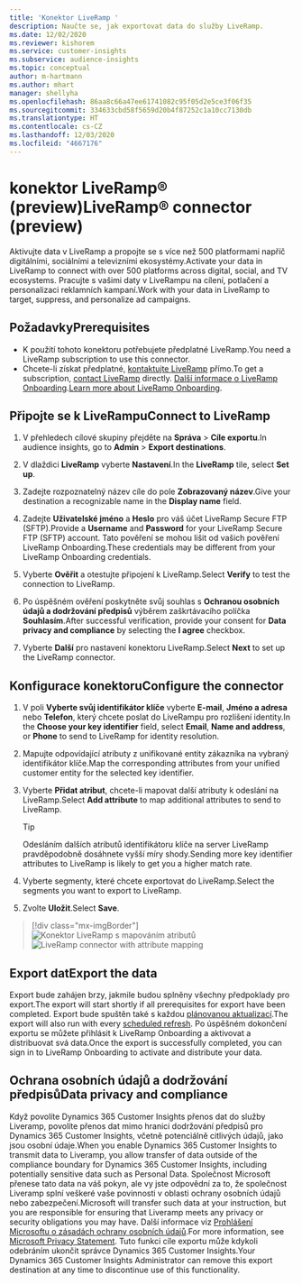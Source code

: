```yaml
---
title: 'Konektor LiveRamp '
description: Naučte se, jak exportovat data do služby LiveRamp.
ms.date: 12/02/2020
ms.reviewer: kishorem
ms.service: customer-insights
ms.subservice: audience-insights
ms.topic: conceptual
author: m-hartmann
ms.author: mhart
manager: shellyha
ms.openlocfilehash: 86aa8c66a47ee61741082c95f05d2e5ce3f06f35
ms.sourcegitcommit: 334633cbd58f5659d20b4f87252c1a10cc7130db
ms.translationtype: HT
ms.contentlocale: cs-CZ
ms.lasthandoff: 12/03/2020
ms.locfileid: "4667176"
---
```

# <a name="liverampreg-connector-preview"></a><span data-ttu-id="d09bf-103">konektor LiveRamp&reg; (preview)</span><span class="sxs-lookup"><span data-stu-id="d09bf-103">LiveRamp&reg; connector (preview)</span></span>

<span data-ttu-id="d09bf-104">Aktivujte data v LiveRamp a propojte se s více než 500 platformami napříč digitálními, sociálními a televizními ekosystémy.</span><span class="sxs-lookup"><span data-stu-id="d09bf-104">Activate your data in LiveRamp to connect with over 500 platforms across digital, social, and TV ecosystems.</span></span> <span data-ttu-id="d09bf-105">Pracujte s vašimi daty v LiveRampu na cílení, potlačení a personalizaci reklamních kampaní.</span><span class="sxs-lookup"><span data-stu-id="d09bf-105">Work with your data in LiveRamp to target, suppress, and personalize ad campaigns.</span></span>

## <a name="prerequisites"></a><span data-ttu-id="d09bf-106">Požadavky</span><span class="sxs-lookup"><span data-stu-id="d09bf-106">Prerequisites</span></span>

- <span data-ttu-id="d09bf-107">K použití tohoto konektoru potřebujete předplatné LiveRamp.</span><span class="sxs-lookup"><span data-stu-id="d09bf-107">You need a LiveRamp subscription to use this connector.</span></span>
- <span data-ttu-id="d09bf-108">Chcete-li získat předplatné, [kontaktujte LiveRamp](https://liveramp.com/contact/) přímo.</span><span class="sxs-lookup"><span data-stu-id="d09bf-108">To get a subscription, [contact LiveRamp](https://liveramp.com/contact/) directly.</span></span> <span data-ttu-id="d09bf-109">[Další informace o LiveRamp Onboarding](https://liveramp.com/our-platform/data-onboarding/).</span><span class="sxs-lookup"><span data-stu-id="d09bf-109">[Learn more about LiveRamp Onboarding](https://liveramp.com/our-platform/data-onboarding/).</span></span>

## <a name="connect-to-liveramp"></a><span data-ttu-id="d09bf-110">Připojte se k LiveRampu</span><span class="sxs-lookup"><span data-stu-id="d09bf-110">Connect to LiveRamp</span></span>

1. <span data-ttu-id="d09bf-111">V přehledech cílové skupiny přejděte na **Správa** > **Cíle exportu**.</span><span class="sxs-lookup"><span data-stu-id="d09bf-111">In audience insights, go to **Admin** > **Export destinations**.</span></span>

1. <span data-ttu-id="d09bf-112">V dlaždici **LiveRamp** vyberte **Nastavení**.</span><span class="sxs-lookup"><span data-stu-id="d09bf-112">In the **LiveRamp** tile, select **Set up**.</span></span>

1. <span data-ttu-id="d09bf-113">Zadejte rozpoznatelný název cíle do pole **Zobrazovaný název**.</span><span class="sxs-lookup"><span data-stu-id="d09bf-113">Give your destination a recognizable name in the **Display name** field.</span></span>

1. <span data-ttu-id="d09bf-114">Zadejte **Uživatelské jméno** a **Heslo** pro váš účet LiveRamp Secure FTP (SFTP).</span><span class="sxs-lookup"><span data-stu-id="d09bf-114">Provide a **Username** and **Password** for your LiveRamp Secure FTP (SFTP) account.</span></span>
<span data-ttu-id="d09bf-115">Tato pověření se mohou lišit od vašich pověření LiveRamp Onboarding.</span><span class="sxs-lookup"><span data-stu-id="d09bf-115">These credentials may be different from your LiveRamp Onboarding credentials.</span></span>

1. <span data-ttu-id="d09bf-116">Vyberte **Ověřit** a otestujte připojení k LiveRamp.</span><span class="sxs-lookup"><span data-stu-id="d09bf-116">Select **Verify** to test the connection to LiveRamp.</span></span>

1. <span data-ttu-id="d09bf-117">Po úspěšném ověření poskytněte svůj souhlas s **Ochranou osobních údajů a dodržování předpisů** výběrem zaškrtávacího políčka **Souhlasím**.</span><span class="sxs-lookup"><span data-stu-id="d09bf-117">After successful verification, provide your consent for **Data privacy and compliance** by selecting the **I agree** checkbox.</span></span>

1. <span data-ttu-id="d09bf-118">Vyberte **Další** pro nastavení konektoru LiveRamp.</span><span class="sxs-lookup"><span data-stu-id="d09bf-118">Select **Next** to set up the LiveRamp connector.</span></span>

## <a name="configure-the-connector"></a><span data-ttu-id="d09bf-119">Konfigurace konektoru</span><span class="sxs-lookup"><span data-stu-id="d09bf-119">Configure the connector</span></span>

1. <span data-ttu-id="d09bf-120">V poli **Vyberte svůj identifikátor klíče** vyberte **E-mail**, **Jméno a adresa** nebo **Telefon**, který chcete poslat do LiveRampu pro rozlišení identity.</span><span class="sxs-lookup"><span data-stu-id="d09bf-120">In the **Choose your key identifier** field, select **Email**,  **Name and address**, or **Phone** to send to LiveRamp for identity resolution.</span></span>

1. <span data-ttu-id="d09bf-121">Mapujte odpovídající atributy z unifikované entity zákazníka na vybraný identifikátor klíče.</span><span class="sxs-lookup"><span data-stu-id="d09bf-121">Map the corresponding attributes from your unified customer entity for the selected key identifier.</span></span>

1. <span data-ttu-id="d09bf-122">Vyberte **Přidat atribut**, chcete-li mapovat další atributy k odeslání na LiveRamp.</span><span class="sxs-lookup"><span data-stu-id="d09bf-122">Select **Add attribute** to map additional attributes to send to LiveRamp.</span></span>

   > [!TIP]
   > <span data-ttu-id="d09bf-123">Odesláním dalších atributů identifikátoru klíče na server LiveRamp pravděpodobně dosáhnete vyšší míry shody.</span><span class="sxs-lookup"><span data-stu-id="d09bf-123">Sending more key identifier attributes to LiveRamp is likely to get you a higher match rate.</span></span>

1. <span data-ttu-id="d09bf-124">Vyberte segmenty, které chcete exportovat do LiveRamp.</span><span class="sxs-lookup"><span data-stu-id="d09bf-124">Select the segments you want to export to LiveRamp.</span></span>

1. <span data-ttu-id="d09bf-125">Zvolte **Uložit**.</span><span class="sxs-lookup"><span data-stu-id="d09bf-125">Select **Save**.</span></span>

> [!div class="mx-imgBorder"]
> <span data-ttu-id="d09bf-126">![Konektor LiveRamp s mapováním atributů](media/export-liveramp-segments.png "Konektor LiveRamp s mapováním atributů")</span><span class="sxs-lookup"><span data-stu-id="d09bf-126">![LiveRamp connector with attribute mapping](media/export-liveramp-segments.png "LiveRamp connector with attribute mapping")</span></span>

## <a name="export-the-data"></a><span data-ttu-id="d09bf-127">Export dat</span><span class="sxs-lookup"><span data-stu-id="d09bf-127">Export the data</span></span>

<span data-ttu-id="d09bf-128">Export bude zahájen brzy, jakmile budou splněny všechny předpoklady pro export.</span><span class="sxs-lookup"><span data-stu-id="d09bf-128">The export will start shortly if all prerequisites for export have been completed.</span></span> <span data-ttu-id="d09bf-129">Export bude spuštěn také s každou [plánovanou aktualizací](system.md#schedule-tab).</span><span class="sxs-lookup"><span data-stu-id="d09bf-129">The export will also run with every [scheduled refresh](system.md#schedule-tab).</span></span>
<span data-ttu-id="d09bf-130">Po úspěšném dokončení exportu se můžete přihlásit k LiveRamp Onboarding a aktivovat a distribuovat svá data.</span><span class="sxs-lookup"><span data-stu-id="d09bf-130">Once the export is successfully completed, you can sign in to LiveRamp Onboarding to activate and distribute your data.</span></span>

## <a name="data-privacy-and-compliance"></a><span data-ttu-id="d09bf-131">Ochrana osobních údajů a dodržování předpisů</span><span class="sxs-lookup"><span data-stu-id="d09bf-131">Data privacy and compliance</span></span>

<span data-ttu-id="d09bf-132">Když povolíte Dynamics 365 Customer Insights přenos dat do služby Liveramp, povolíte přenos dat mimo hranici dodržování předpisů pro Dynamics 365 Customer Insights, včetně potenciálně citlivých údajů, jako jsou osobní údaje.</span><span class="sxs-lookup"><span data-stu-id="d09bf-132">When you enable Dynamics 365 Customer Insights to transmit data to Liveramp, you allow transfer of data outside of the compliance boundary for Dynamics 365 Customer Insights, including potentially sensitive data such as Personal Data.</span></span> <span data-ttu-id="d09bf-133">Společnost Microsoft přenese tato data na váš pokyn, ale vy jste odpovědní za to, že společnost Liveramp splní veškeré vaše povinnosti v oblasti ochrany osobních údajů nebo zabezpečení.</span><span class="sxs-lookup"><span data-stu-id="d09bf-133">Microsoft will transfer such data at your instruction, but you are responsible for ensuring that Liveramp meets any privacy or security obligations you may have.</span></span> <span data-ttu-id="d09bf-134">Další informace viz [Prohlášení Microsoftu o zásadách ochrany osobních údajů](https://go.microsoft.com/fwlink/?linkid=396732).</span><span class="sxs-lookup"><span data-stu-id="d09bf-134">For more information, see [Microsoft Privacy Statement](https://go.microsoft.com/fwlink/?linkid=396732).</span></span>
<span data-ttu-id="d09bf-135">Tuto funkci cíle exportu může kdykoli odebráním ukončit správce Dynamics 365 Customer Insights.</span><span class="sxs-lookup"><span data-stu-id="d09bf-135">Your Dynamics 365 Customer Insights Administrator can remove this export destination at any time to discontinue use of this functionality.</span></span>